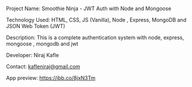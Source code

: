 Project Name: Smoothie Ninja - JWT Auth with Node and Mongoose

Technology Used: HTML, CSS, JS (Vanilla), Node , Express, MongoDB and JSON Web Token (JWT)

Description: This is a complete authentication system with node, express, mongoose , mongodb and jwt

Developer: Niraj Kafle

Contact: kafleniraj@gmail.com

App preview: https://ibb.co/8jxN3Tm
